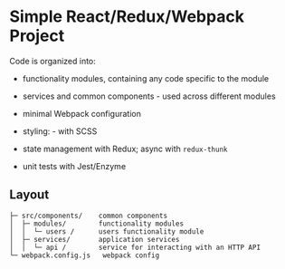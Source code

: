 # Simple React/Redux/Webpack Project

Code is organized into:
- functionality modules, containing any code specific to the module
- services and common components - used across different modules

- minimal Webpack configuration
- styling: - with SCSS
- state management with Redux; async with `redux-thunk`
- unit tests with Jest/Enzyme

## Layout

```
├─ src/components/    common components
│  ├─ modules/        functionality modules
│  │  └─ users /      users functionality module
│  ├─ services/       application services
│  │  └─ api /        service for interacting with an HTTP API
└─ webpack.config.js   webpack config
```